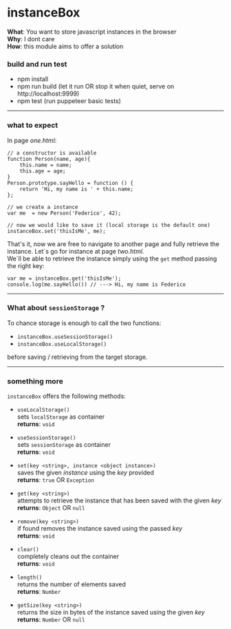 # instanceBox  

**What**: You want to store javascript instances in the browser  
**Why**: I dont care  
**How**: this module aims to offer a solution  

### build and run test  
- npm install
- npm run build (let it run OR stop it when quiet, serve on http://localhost:9999)
- npm test (run puppeteer basic tests)

---

### what to expect
In page _one.html_:
```
// a constructor is available
function Person(name, age){
    this.name = name;
    this.age = age;
}
Person.prototype.sayHello = function () {
    return 'Hi, my name is ' + this.name;
};

// we create a instance
var me  = new Person('Federico', 42);

// now we would like to save it (local storage is the default one)
instanceBox.set('thisIsMe', me);
```
That's it, now we are free to navigate to another page and fully retrieve the instance. Let\`s go for instance at page _two.html_.  
We\`ll be able to retrieve the instance simply using the `get` method passing the right key:  

```
var me = instanceBox.get('thisIsMe');
console.log(me.sayHello()) // ---> Hi, my name is Federico
```
---

### What about `sessionStorage` ?  
To chance storage is enough to call the two functions:  
- `instanceBox.useSessionStorage()`
- `instanceBox.useLocalStorage()`  

before saving / retrieving from the target storage.

---

### something more  

`instanceBox` offers the following methods:
- `useLocalStorage()`  
sets `localStorage` as container  
**returns**: `void`

- `useSessionStorage()`  
sets `sessionStorage` as container  
**returns**: `void`

- `set(key <string>, instance <object instance>)`  
saves the given _instance_ using the _key_ provided  
**returns**: `true` OR `Exception`

- `get(key <string>)`  
attempts to retrieve the instance that has been saved with the given _key_  
**returns**: `Object` OR `null`

- `remove(key <string>)`  
if found removes the instance saved using the passed _key_  
**returns**: `void`

- `clear()`  
completely cleans out the container  
**returns**: `void`

- `length()`  
returns the number of elements saved  
**returns**: `Number`

- `getSize(key <string>)`  
returns the size in bytes of the instance saved using the given _key_  
**returns**: `Number` OR `null`

